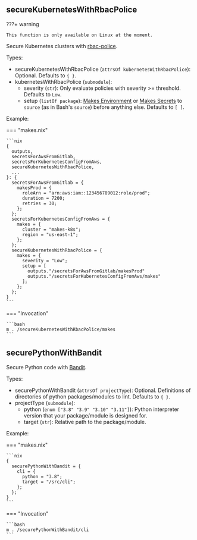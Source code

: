 ## secureKubernetesWithRbacPolice

???+ warning

    This function is only available on Linux at the moment.

Secure Kubernetes clusters
with [rbac-police](https://github.com/PaloAltoNetworks/rbac-police).

Types:

- secureKubernetesWithRbacPolice (`attrsOf kubernetesWithRbacPolice`): Optional.
    Defaults to `{ }`.
- kubernetesWithRbacPolice (`submodule`):
    - severity (`str`):
        Only evaluate policies with severity >= threshold.
        Defaults to `Low`.
    - setup (`listOf package`):
        [Makes Environment](./environment.md)
        or [Makes Secrets](./secrets.md)
        to `source` (as in Bash's `source`)
        before anything else.
        Defaults to `[ ]`.

Example:

=== "makes.nix"

    ```nix
    {
      outputs,
      secretsForAwsFromGitlab,
      secretsForKubernetesConfigFromAws,
      secureKubernetesWithRbacPolice,
      ...
    }: {
      secretsForAwsFromGitlab = {
        makesProd = {
          roleArn = "arn:aws:iam::123456789012:role/prod";
          duration = 7200;
          retries = 30;
        };
      };
      secretsForKubernetesConfigFromAws = {
        makes = {
          cluster = "makes-k8s";
          region = "us-east-1";
        };
      };
      secureKubernetesWithRbacPolice = {
        makes = {
          severity = "Low";
          setup = [
            outputs."/secretsForAwsFromGitlab/makesProd"
            outputs."/secretsForKubernetesConfigFromAws/makes"
          ];
        };
      };
    }
    ```

=== "Invocation"

    ```bash
    m . /secureKubernetesWithRbacPolice/makes
    ```

## securePythonWithBandit

Secure Python code
with [Bandit](https://github.com/PyCQA/bandit).

Types:

- securePythonWithBandit (`attrsOf projectType`): Optional.
    Definitions of directories of python packages/modules to lint.
    Defaults to `{ }`.
- projectType (`submodule`):
    - python (`enum ["3.8" "3.9" "3.10" "3.11"]`):
        Python interpreter version that your package/module is designed for.
    - target (`str`):
        Relative path to the package/module.

Example:

=== "makes.nix"

    ```nix
    {
      securePythonWithBandit = {
        cli = {
          python = "3.8";
          target = "/src/cli";
        };
      };
    }
    ```

=== "Invocation"

    ```bash
    m . /securePythonWithBandit/cli
    ```
